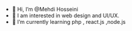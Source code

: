 - 👋 Hi, I’m @Mehdi Hosseini
- 👀 I am interested in web design and UI/UX.
- 🌱 I’m currently learning php , react.js ,node.js
<!---
Mehdihosseini2006/Mehdihosseini2006 is a ✨ special ✨ repository because its `README.md` (this file) appears on your GitHub profile.
You can click the Preview link to take a look at your changes.
--->
